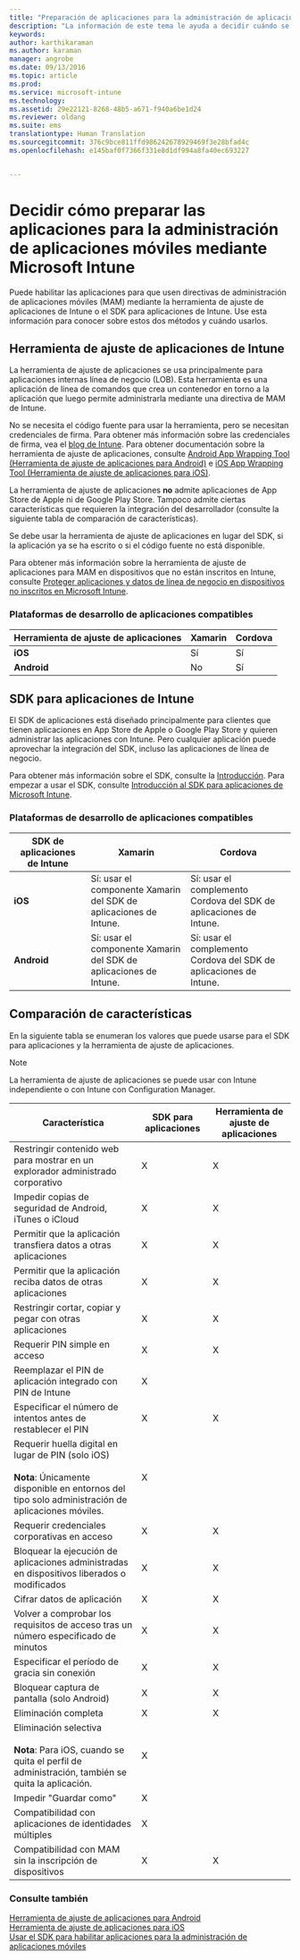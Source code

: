 ```yaml
---
title: "Preparación de aplicaciones para la administración de aplicaciones móviles | Microsoft Intune"
description: "La información de este tema le ayuda a decidir cuándo se debe usar la herramienta de ajuste de aplicaciones y el SDK de aplicaciones para permitir que las aplicaciones personalizadas de línea de negocio usen las directivas de administración de aplicaciones móviles."
keywords: 
author: karthikaraman
ms.author: karaman
manager: angrobe
ms.date: 09/13/2016
ms.topic: article
ms.prod: 
ms.service: microsoft-intune
ms.technology: 
ms.assetid: 29e22121-8268-48b5-a671-f940a6be1d24
ms.reviewer: oldang
ms.suite: ems
translationtype: Human Translation
ms.sourcegitcommit: 376c9bce811ffd986242678929469f3e28bfad4c
ms.openlocfilehash: e145baf0f7366f331e8d1df994a8fa40ec693227


---
```


# <a name="decide-how-to-prepare-apps-for-mobile-application-management-with-microsoft-intune"></a>Decidir cómo preparar las aplicaciones para la administración de aplicaciones móviles mediante Microsoft Intune
Puede habilitar las aplicaciones para que usen directivas de administración de aplicaciones móviles (MAM) mediante la herramienta de ajuste de aplicaciones de Intune o el SDK para aplicaciones de Intune. Use esta información para conocer sobre estos dos métodos y cuándo usarlos.

## <a name="intune-app-wrapping-tool"></a>Herramienta de ajuste de aplicaciones de Intune
La herramienta de ajuste de aplicaciones se usa principalmente para aplicaciones internas línea de negocio (LOB). Esta herramienta es una aplicación de línea de comandos que crea un contenedor en torno a la aplicación que luego permite administrarla mediante una directiva de MAM de Intune.

No se necesita el código fuente para usar la herramienta, pero se necesitan credenciales de firma.  Para obtener más información sobre las credenciales de firma, vea el [blog de Intune](https://blogs.technet.microsoft.com/enterprisemobility/2015/02/25/how-to-obtain-the-prerequisites-for-the-intune-app-wrapping-tool-for-ios/). Para obtener documentación sobre la herramienta de ajuste de aplicaciones, consulte [Android App Wrapping Tool (Herramienta de ajuste de aplicaciones para Android)](prepare-android-apps-for-mobile-application-management-with-the-microsoft-intune-app-wrapping-tool.md) e [iOS App Wrapping Tool (Herramienta de ajuste de aplicaciones para iOS)](prepare-ios-apps-for-mobile-application-management-with-the-microsoft-intune-app-wrapping-tool.md).

La herramienta de ajuste de aplicaciones **no** admite aplicaciones de App Store de Apple ni de Google Play Store. Tampoco admite ciertas características que requieren la integración del desarrollador (consulte la siguiente tabla de comparación de características).

Se debe usar la herramienta de ajuste de aplicaciones en lugar del SDK, si la aplicación ya se ha escrito o si el código fuente no está disponible.

Para obtener más información sobre la herramienta de ajuste de aplicaciones para MAM en dispositivos que no están inscritos en Intune, consulte [Proteger aplicaciones y datos de línea de negocio en dispositivos no inscritos en Microsoft Intune](protect-line-of-business-apps-and-data-on-devices-not-enrolled-in-microsoft-intune.md).

### <a name="supported-app-development-platforms"></a>Plataformas de desarrollo de aplicaciones compatibles

|**Herramienta de ajuste de aplicaciones** | **Xamarin** |**Cordova** |
|------|----|----|
|**iOS** |Sí|Sí|
|**Android**| No |Sí|

## <a name="intune-app-sdk"></a>SDK para aplicaciones de Intune
El SDK de aplicaciones está diseñado principalmente para clientes que tienen aplicaciones en App Store de Apple o Google Play Store y quieren administrar las aplicaciones con Intune. Pero cualquier aplicación puede aprovechar la integración del SDK, incluso las aplicaciones de línea de negocio.

Para obtener más información sobre el SDK, consulte la [Introducción](/intune/develop/intune-app-sdk). Para empezar a usar el SDK, consulte [Introducción al SDK para aplicaciones de Microsoft Intune](/intune/develop/intune-app-sdk-get-started).

### <a name="supported-app-development-platforms"></a>Plataformas de desarrollo de aplicaciones compatibles

|**SDK de aplicaciones de Intune** |**Xamarin** |**Cordova**
|------|----|----|
|**iOS**|Sí: usar el componente Xamarin del SDK de aplicaciones de Intune.|Sí: usar el complemento Cordova del SDK de aplicaciones de Intune.|
|**Android**| Sí: usar el componente Xamarin del SDK de aplicaciones de Intune.|Sí: usar el complemento Cordova del SDK de aplicaciones de Intune.|

## <a name="feature-comparison"></a>Comparación de características
En la siguiente tabla se enumeran los valores que puede usarse para el SDK para aplicaciones y la herramienta de ajuste de aplicaciones.

> [!NOTE]
> La herramienta de ajuste de aplicaciones se puede usar con Intune independiente o con Intune con Configuration Manager.

|Característica|SDK para aplicaciones|Herramienta de ajuste de aplicaciones|
|-----------|---------------------|-----------|
|Restringir contenido web para mostrar en un explorador administrado corporativo|X|X|
|Impedir copias de seguridad de Android, iTunes o iCloud|X|X|
|Permitir que la aplicación transfiera datos a otras aplicaciones|X|X|
|Permitir que la aplicación reciba datos de otras aplicaciones|X|X|
|Restringir cortar, copiar y pegar con otras aplicaciones|X|X|
|Requerir PIN simple en acceso|X|X|
|Reemplazar el PIN de aplicación integrado con PIN de Intune|X||
|Especificar el número de intentos antes de restablecer el PIN|X|X|
|Requerir huella digital en lugar de PIN (solo iOS)<br></br>**Nota**: Únicamente disponible en entornos del tipo solo administración de aplicaciones móviles.|X||
|Requerir credenciales corporativas en acceso|X|X|
|Bloquear la ejecución de aplicaciones administradas en dispositivos liberados o modificados|X|X|
|Cifrar datos de aplicación|X|X|
|Volver a comprobar los requisitos de acceso tras un número especificado de minutos|X|X|
|Especificar el período de gracia sin conexión|X|X|
|Bloquear captura de pantalla (solo Android)|X|X|
|Eliminación completa|X|X|
|Eliminación selectiva <br></br>**Nota**: Para iOS, cuando se quita el perfil de administración, también se quita la aplicación.|X||
|Impedir "Guardar como" |X||
|Compatibilidad con aplicaciones de identidades múltiples|X||
|Compatibilidad con MAM sin la inscripción de dispositivos|X|X|
### <a name="see-also"></a>Consulte también

[Herramienta de ajuste de aplicaciones para Android](prepare-android-apps-for-mobile-application-management-with-the-microsoft-intune-app-wrapping-tool.md)</br>
[Herramienta de ajuste de aplicaciones para iOS](prepare-ios-apps-for-mobile-application-management-with-the-microsoft-intune-app-wrapping-tool.md)</br>
[Usar el SDK para habilitar aplicaciones para la administración de aplicaciones móviles](use-the-sdk-to-enable-apps-for-mobile-application-management.md)



<!--HONumber=Nov16_HO3-->



